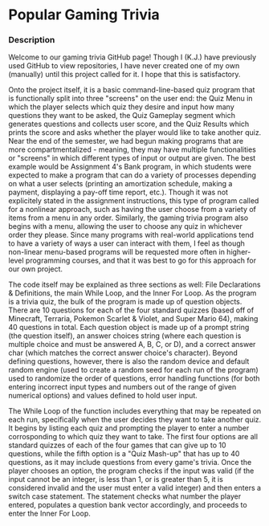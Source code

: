 # Popular Gaming Trivia
### Description
Welcome to our gaming trivia GitHub page! Though I (K.J.) have previously used GitHub to view repositories, I have never created one of my own (manually) until this project called for it. I hope that this is satisfactory.

Onto the project itself, it is a basic command-line-based quiz program that is functionally split into three "screens" on the user end: the Quiz Menu in which the player selects which quiz they desire and input how many questions they want to be asked, the Quiz Gameplay segment which generates questions and collects user score, and the Quiz Results which prints the score and asks whether the player would like to take another quiz. Near the end of the semester, we had begun making programs that are more compartmentalized - meaning, they may have multiple functionalities or "screens" in which different types of input or output are given. The best example would be Assignment 4's Bank program, in which students were expected to make a program that can do a variety of processes depending on what a user selects (printing an amortization schedule, making a payment, displaying a pay-off time report, etc.). Though it was not explicitely stated in the assignment instructions, this type of program called for a nonlinear approach, such as having the user choose from a variety of items from a menu in any order. Similarly, the gaming trivia program also begins with a menu, allowing the user to choose any quiz in whichever order they please. Since many programs with real-world applications tend to have a variety of ways a user can interact with them, I feel as though non-linear menu-based programs will be requested more often in higher-level programming courses, and that it was best to go for this approach for our own project.

The code itself may be explained as three sections as well: File Declarations & Definitions, the main While Loop, and the Inner For Loop. As the program is a trivia quiz, the bulk of the program is made up of question objects. There are 10 questions for each of the four standard quizzes (based off of Minecraft, Terraria, Pokemon Scarlet & Violet, and Super Mario 64), making 40 questions in total. Each question object is made up of a prompt string (the question itself), an answer choices string (where each question is multiple choice and must be answered A, B, C, or D), and a correct answer char (which matches the correct answer choice's character). Beyond defining questions, however, there is also the random device and default random engine (used to create a random seed for each run of the program) used to randomize the order of questions, error handling functions (for both entering incorrect input types and numbers out of the range of given numerical options) and values defined to hold user input.

The While Loop of the function includes everything that may be repeated on each run, specifically when the user decides they want to take another quiz. It begins by listing each quiz and prompting the player to enter a number corrosponding to which quiz they want to take. The first four options are all standard quizzes of each of the four games that can give up to 10 questions, while the fifth option is a "Quiz Mash-up" that has up to 40 questions, as it may include questions from every game's trivia. Once the player chooses an option, the program checks if the input was valid (if the input cannot be an integer, is less than 1, or is greater than 5, it is considered invalid and the user must enter a valid integer) and then enters a switch case statement. The statement checks what number the player entered, populates a question bank vector accordingly, and proceeds to enter the Inner For Loop.
